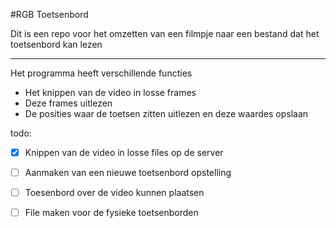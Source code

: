 #RGB Toetsenbord

Dit is een repo voor het omzetten van een filmpje naar een bestand dat het toetsenbord kan lezen


---

Het programma heeft verschillende functies

- Het knippen van de video in losse frames
- Deze frames uitlezen
- De posities waar de toetsen zitten uitlezen en deze waardes opslaan



todo:

- [x] Knippen van de video in losse files op de server
- [ ] Aanmaken van een nieuwe toetsenbord opstelling
- [ ] Toesenbord over de video kunnen plaatsen
- [ ] File maken voor de fysieke toetsenborden




